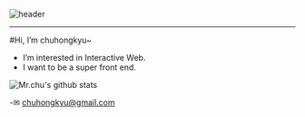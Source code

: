 ![header](https://capsule-render.vercel.app/api?type=waving&color=random&height=200&section=header&text=환영해요%20render&fontSize=25)


--------------
#Hi, I’m chuhongkyu~
- I’m interested in Interactive Web.
- I want to be a super front end.

![Mr.chu's github stats](https://github-readme-stats.vercel.app/api?username=chuhongkyu&show_icons=true&theme=maroongold)

-✉ chuhongkyu@gmail.com
